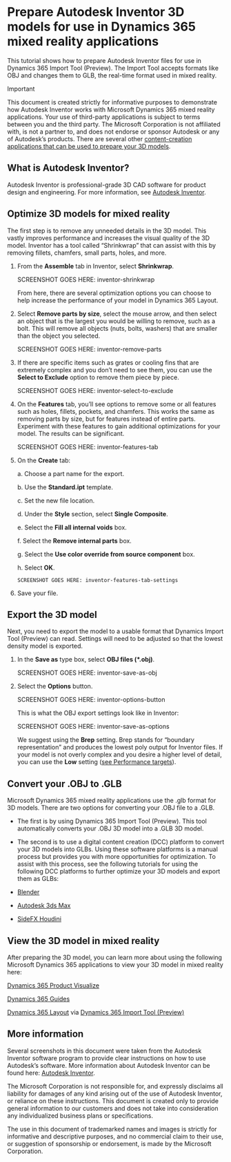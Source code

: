 

# Prepare Autodesk Inventor 3D models for use in Dynamics 365 mixed reality applications

This tutorial shows how to prepare Autodesk Inventor files for use in Dynamics 365 Import Tool (Preview). The Import Tool accepts 
formats like OBJ and changes them to GLB, the real-time format used in mixed reality.  

> [!IMPORTANT]
> This document is created strictly for informative purposes to demonstrate how Autodesk Inventor works with Microsoft Dynamics 365 
mixed reality applications. Your use of third-party applications is subject to terms between you and the third party. The Microsoft 
Corporation is not affiliated with, is not a partner to, and does not endorse or sponsor Autodesk or any of Autodesk’s products. 
There are several other [content-creation applications that can be used to prepare your 3D models](https://docs.microsoft.com/dynamics365/mixed-reality/import-tool/convert-models#tools-for-exporting-cad-models). 

## What is Autodesk Inventor?

Autodesk Inventor is professional-grade 3D CAD software for product design and engineering. For more information, see [Autodesk Inventor](https://www.autodesk.com/products/inventor/overview). 

## Optimize 3D models for mixed reality

The first step is to remove any unneeded details in the 3D model. This vastly improves performance and increases the visual quality of the 3D model. Inventor has a tool called “Shrinkwrap” that can assist with this by removing fillets, chamfers, small parts, holes, and more.

1.	From the **Assemble** tab in Inventor, select **Shrinkwrap**.

    SCREENSHOT GOES HERE: inventor-shrinkwrap
    
    From here, there are several optimization options you can choose to help increase the performance of your model in Dynamics 365 Layout. 
 
2.	Select **Remove parts by size**, select the mouse arrow, and then select an object that is the largest you would be willing to remove, such as a bolt. This will remove all objects (nuts, bolts, washers) that are smaller than the object you selected.

    SCREENSHOT GOES HERE: inventor-remove-parts
 
3.	If there are specific items such as grates or cooling fins that are extremely complex and you don’t need to see them, you can use the **Select to Exclude** option to remove them piece by piece.

    SCREENSHOT GOES HERE: inventor-select-to-exclude

4.	On the **Features** tab, you’ll see options to remove some or all features such as holes, fillets, pockets, and chamfers. This works the same as removing parts by size, but for features instead of entire parts. Experiment with these features to gain additional optimizations for your model. The results can be significant.

    SCREENSHOT GOES HERE: inventor-features-tab
 
5.	On the **Create** tab:

    a.	Choose a part name for the export.
    
    b.	Use the **Standard.ipt** template.

    c.	Set the new file location.

    d.	Under the **Style** section, select **Single Composite**. 

    e.	Select the **Fill all internal voids** box.

    f.	Select the **Remove internal parts** box.

    g.	Select the **Use color override from source component** box.

    h.	Select **OK**.
 
        SCREENSHOT GOES HERE: inventor-features-tab-settings
 
6.	Save your file. 

## Export the 3D model

Next, you need to export the model to a usable format that Dynamics Import Tool (Preview) can read. Settings will need to be adjusted so that the lowest density model is exported. 

1.	In the **Save as** type box, select **OBJ files (*.obj)**.

    SCREENSHOT GOES HERE: inventor-save-as-obj
    
2.	Select the **Options** button.

    SCREENSHOT GOES HERE: inventor-options-button
    
    This is what the OBJ export settings look like in Inventor:
    
    SCREENSHOT GOES HERE: inventor-save-as-options
    
    We suggest using the **Brep** setting.  Brep stands for “boundary representation” and produces the lowest poly output for Inventor files.  If your model is not overly complex and you desire a higher level of detail, you can use the **Low** setting ([see Performance targets](https://docs.microsoft.com/dynamics365/mixed-reality/import-tool/optimize-models#performance-targets)).
    
## Convert your .OBJ to .GLB

Microsoft Dynamics 365 mixed reality applications use the .glb format for 3D models. There are two options for converting your .OBJ file to a .GLB.

- The first is by using Dynamics 365 Import Tool (Preview). This tool automatically converts your .OBJ 3D model into a .GLB 3D model.

- The second is to use a digital content creation (DCC) platform to convert your 3D models into GLBs. Using these software platforms is a manual process but provides you with more opportunities for optimization. To assist with this process, see the following tutorials for using the following DCC platforms to further optimize your 3D models and export them as GLBs:

- [Blender](blender.md)

- [Autodesk 3ds Max](3ds-max.md)

- [SideFX Houdini](houdini.md)

## View the 3D model in mixed reality

After preparing the 3D
model, you can learn more about using the following Microsoft Dynamics 365 applications to view your 3D model in mixed reality here: 

[Dynamics 365 Product Visualize](https://docs.microsoft.com/dynamics365/mixed-reality/product-visualize/) 

[Dynamics 365 Guides](https://docs.microsoft.com/dynamics365/mixed-reality/guides/) 

[Dynamics 365 Layout](https://docs.microsoft.com/dynamics365/mixed-reality/layout/index) via [Dynamics 365 Import Tool (Preview)](https://docs.microsoft.com/dynamics365/mixed-reality/import-tool/import-tool)

## More information

Several screenshots in this document were taken from the Autodesk Inventor software program to provide clear instructions on how to use Autodesk’s software.  More information about Autodesk Inventor can be found here: [Autodesk Inventor](https://aka.ms/Autodesk_inventor).

The Microsoft Corporation is not responsible for, and expressly disclaims all liability for damages of any kind arising out of the use of Autodesk Inventor, or reliance on these instructions. This document is created only to provide general information to our customers and does not take into consideration any individualized business plans or specifications.

The use in this document of trademarked names and images is strictly for informative and descriptive purposes, and no commercial claim to their use, or suggestion of sponsorship or endorsement, is made by the Microsoft Corporation.




